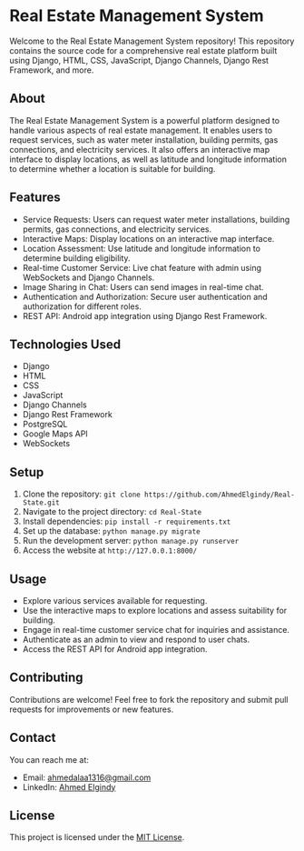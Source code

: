 # Real Estate Management System

Welcome to the Real Estate Management System repository! This repository contains the source code for a comprehensive real estate platform built using Django, HTML, CSS, JavaScript, Django Channels, Django Rest Framework, and more.

## About

The Real Estate Management System is a powerful platform designed to handle various aspects of real estate management. It enables users to request services, such as water meter installation, building permits, gas connections, and electricity services. It also offers an interactive map interface to display locations, as well as latitude and longitude information to determine whether a location is suitable for building.

## Features

- Service Requests: Users can request water meter installations, building permits, gas connections, and electricity services.
- Interactive Maps: Display locations on an interactive map interface.
- Location Assessment: Use latitude and longitude information to determine building eligibility.
- Real-time Customer Service: Live chat feature with admin using WebSockets and Django Channels.
- Image Sharing in Chat: Users can send images in real-time chat.
- Authentication and Authorization: Secure user authentication and authorization for different roles.
- REST API: Android app integration using Django Rest Framework.

## Technologies Used

- Django
- HTML
- CSS
- JavaScript
- Django Channels
- Django Rest Framework
- PostgreSQL 
- Google Maps API
- WebSockets

## Setup

1. Clone the repository: `git clone https://github.com/AhmedElgindy/Real-State.git`
2. Navigate to the project directory: `cd Real-State`
3. Install dependencies: `pip install -r requirements.txt`
4. Set up the database: `python manage.py migrate`
5. Run the development server: `python manage.py runserver`
6. Access the website at `http://127.0.0.1:8000/`

## Usage

- Explore various services available for requesting.
- Use the interactive maps to explore locations and assess suitability for building.
- Engage in real-time customer service chat for inquiries and assistance.
- Authenticate as an admin to view and respond to user chats.
- Access the REST API for Android app integration.

## Contributing

Contributions are welcome! Feel free to fork the repository and submit pull requests for improvements or new features.

## Contact

You can reach me at:
- Email: ahmedalaa1316@gmail.com
- LinkedIn: [Ahmed Elgindy](https://www.linkedin.com/in/ahmed-elgindy-a855161b3/)

## License

This project is licensed under the [MIT License](LICENSE).
